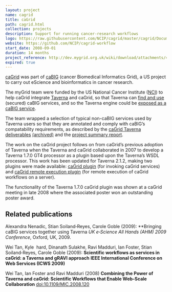 ```yaml
---
layout: project
name: cagrid
title: caGrid
path: cagrid.html
collection: projects
description: Support for running cancer-research workflows
logo: https://raw.githubusercontent.com/NCIP/cagrid/master/cagrid/Documentation/general/images/caGrid.png
website: https://github.com/NCIP/cagrid-workflow
start_date: 2008-09-01
duration: 14 months
project_reference: http://dev.mygrid.org.uk/wiki/download/attachments/426053/Manchester+Amended+7_29_08.doc?version=1
expired: true
---
```


[caGrid](https://github.com/NCIP/cagrid) was part of [caBIG](https://en.wikipedia.org/wiki/CaBIG) (cancer Biomedical Informatics Grid), a US project to carry out eScience and bioinformatics in cancer research.

The myGrid team were funded by the US National Cancer Institute ([NCI](http://www.cancer.gov/)) to help caGrid integrate [Taverna](http://www.taverna.org.uk/) and caGrid, so that Taverna can [find and use](https://github.com/NCIP/cagrid-workflow) (secured) caBIG services, and so the Taverna engine could be [exposed as a caBIG service](https://github.com/NCIP/taverna-grid).

The team wrapped a selection of typical non-caBIG services used by Taverna users so that they are annotated and comply with caBIG’s compatability requirements, as described by the [caGrid Taverna deliverables](http://dev.mygrid.org.uk/wiki/display/caGrid/Deliverables) [(archived)](https://wiki.nci.nih.gov/display/GFORGEARCHIVES/Docs+Archive+Page+-+taverna-cagrid) and the [project summary report](https://ncisvn.nci.nih.gov/svn/docs/trunk/taverna-cagrid/Deliverables/Task1.4-ProjectSummaryReport.pdf).

The work on the caGrid project follows on from caGrid’s previous adoption of Taverna when the Taverna and caGrid collaborated in 2007 to develop a Taverna 1.7.0 GT4 processor as a plugin based upon the Taverna’s WSDL processor. This work has been updated for Taverna 2.1.2, making two plugins were made available: [caGrid plugin](http://www.taverna.org.uk/documentation/taverna-2-x/taverna-2-x-plugins/#cagrid_plugin) (for invoking caGrid services) and [caGrid remote execution plugin](http://www.taverna.org.uk/documentation/taverna-2-x/taverna-2-x-plugins/#cagrid_remote_execution_plugin) (for remote execution of caGrid workflows on a server).

The functionality of the Taverna 1.7.0 caGrid plugin was shown at a caGrid meeting in late 2008 where the associated poster won an outstanding poster award.

## Related publications

Alexandra Nenadic, Stian Soiland‐Reyes, Carole Goble (2009):
**Bringing caBIG services together using Taverna
_UK e‐Science All Hands (AHM) 2009 Conference_, Oxford, UK, 2009.

Wei Tan, Kyle  hard, Dinanath Sulakhe, Ravi Madduri, Ian Foster, Stian Soiland‐Reyes, Carole Goble (2009):
**Scientific workflows as services in caGrid: a Taverna and gRAVI approach**
__IEEE International Conference on Web Services (ICWS 2009)__

Wei Tan, Ian Foster and Ravi Madduri (2008)
**Combining the Power of Taverna and caGrid: Scientific Workflows that Enable Web-Scale Collaboration**
[doi:10.1109/MIC.2008.120](http://dx.doi.org/10.1109/MIC.2008.120)
